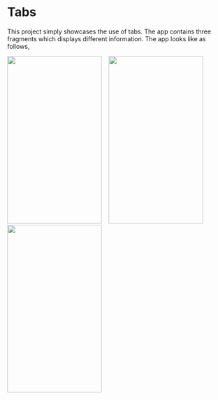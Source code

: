 # Tabs
This project simply showcases the use of tabs. The app contains three fragments which displays different information. The app looks like as follows,

<img src="https://user-images.githubusercontent.com/20633795/51607538-ef9b3000-1f3a-11e9-815c-f604cd66129f.png" width="216" height="384"/>&nbsp;&nbsp;&nbsp;&nbsp;<img src="https://user-images.githubusercontent.com/20633795/51607605-28d3a000-1f3b-11e9-95e2-e33abd30e0b0.png" width="216" height="384"/>&nbsp;&nbsp;&nbsp;&nbsp;<img src="https://user-images.githubusercontent.com/20633795/51607638-3d179d00-1f3b-11e9-90d5-38e96ace50b4.png" width="216" height="384"/>
